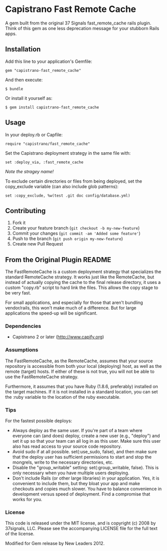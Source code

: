 # Capistrano Fast Remote Cache

A gem built from the original 37 Signals fast_remote_cache rails plugin. Think of this gem as one less deprecation message for your stubborn Rails apps.

## Installation

Add this line to your application's Gemfile:

    gem "capistrano-fast_remote_cache"

And then execute:

    $ bundle

Or install it yourself as:

    $ gem install capistrano-fast_remote_cache

## Usage

In your deploy.rb or Capfile:

    require "capistrano/fast_remote_cache"

Set the Capistrano deployment strategy in the same file with:

    set :deploy_via, :fast_remote_cache

_Note the stragey name!_

To exclude certain directories or files from being deployed, set the copy_exclude variable (can also include glob patterns):

    set :copy_exclude, %w(test .git doc config/database.yml)

## Contributing

1. Fork it
2. Create your feature branch (`git checkout -b my-new-feature`)
3. Commit your changes (`git commit -am 'Added some feature'`)
4. Push to the branch (`git push origin my-new-feature`)
5. Create new Pull Request

## From the Original Plugin README

The FastRemoteCache is a custom deployment strategy that specializes the standard RemoteCache strategy. It works just like the RemoteCache, but instead of actually copying the cache to the final release directory, it uses a custom "copy.rb" script to hard link the files. This allows the copy stage to be very fast.

For small applications, and especially for those that aren't bundling vendor/rails, this won't make much of a difference. But for large applications the speed-up will be significant.

### Dependencies

* Capistrano 2 or later (http://www.capify.org)

### Assumptions

The FastRemoteCache, as the RemoteCache, assumes that your source repository is accessible from both your local (deploying) host, as well as the remote (target) hosts. If either of these is not true, you will not be able to use the FastRemoteCache strategy.

Furthermore, it assumes that you have Ruby (1.8.6, preferably) installed on the target machines. If it is not installed in a standard location, you can set the :ruby variable to the location of the ruby executable.

### Tips

For the fastest possible deploys:

* Always deploy as the same user. If you're part of a team where everyone can (and does) deploy, create a new user (e.g., "deploy") and set it up so that your team can all log in as this user. Make sure this user also has read access to your source code repository.
* Avoid sudo if at all possible. set(:use_sudo, false), and then make sure that the deploy user has sufficient permissions to start and stop the mongrels, write to the necessary directories, etc.
* Disable the "group_writable" setting: set(:group_writable, false). This is only necessary when you have multiple users deploying.
* Don't include Rails (or other large libraries) in your application. Yes, it is convenient to include them, but they bloat your app and make checkouts and copies much slower. You have to balance convenience in development versus speed of deployment. Find a compromise that works for you.

### License

This code is released under the MIT license, and is copyright (c) 2008 by 37signals, LLC. Please see the accompanying LICENSE file for the full text of the license.

Modified for Gem release by New Leaders 2012.
